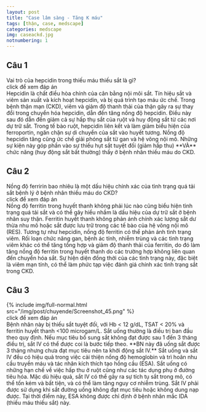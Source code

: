 ```yaml
---
layout: post
title: "Case lâm sàng - Tăng K máu"
tags: [thận, case, medscape]
categories: medscape
img: caseackd.jpg
notnumbering: 1
---
```


## Câu 1
<div class="alert alert-dark" role="alert">
  Vai trò của hepcidin trong thiếu máu thiếu sắt là gì?
</div>

<div class="tomTat">
<div id="btTomTat" class="collapsed" data-toggle="collapse" href="#ndTomTat">
click để xem đáp án
</div>
<div id="ndTomTat" markdown="1" class="collapse multi-collapse ndTomTat">
Hepcidin là chất điều hòa chính của cân bằng nội môi sắt. Tín hiệu sắt và viêm sản xuất và kích hoạt hepcidin, và bị quá trình tạo máu ức chế. Trong bệnh thận mạn (CKD), viêm và giảm độ thanh thải của thận gây ra sự thay đổi trong chuyển hóa hepcidin, dẫn đến tăng nồng độ hepcidin. Điều này sau đó dẫn đến giảm cả sự hấp thụ sắt của ruột và huy động sắt từ các nơi dự trữ sắt. Trong tế bào ruột, hepcidin liên kết và làm giảm biểu hiện của ferroportin, ngăn chặn sự di chuyển của sắt vào huyết tương. Nồng độ hepcidin tăng cũng ức chế giải phóng sắt từ gan và hệ võng nội mô. Những sự kiện này góp phần vào sự thiếu hụt sắt tuyệt đối (giảm hấp thu) **VÀ** chức năng (huy động sắt bất thường) thấy ở bệnh nhân thiếu máu do CKD.
</div>
</div>

## Câu 2
<div class="alert alert-dark" role="alert">
Nồng độ ferririn bao nhiêu là một dấu hiệu chính xác của tình trạng quá tải sắt bệnh lý ở bệnh nhân thiếu máu do CKD?
</div>

<div class="tomTat">
<div id="btTomTat" class="collapsed" data-toggle="collapse" href="#ndTomTat2">
click để xem đáp án
</div>
<div id="ndTomTat2" markdown="1" class="collapse multi-collapse ndTomTat2">
Nồng độ ferritin trong huyết thanh không phải lúc nào cũng biểu hiện tình trạng quá tải sắt và có thể gây hiểu nhầm là dấu hiệu của dự trữ sắt ở bệnh nhân suy thận. Ferritin huyết thanh không phản ánh chính xác lượng sắt dư thừa nhu mô hoặc sắt được lưu trữ trong các tế bào của hệ võng nội mô (RES). Tương tự như hepcidin, nồng độ ferritin có thể phản ánh tình trạng viêm. Rối loạn chức năng gan, bệnh ác tính, nhiễm trùng và các tình trạng viêm khác có thể tăng tổng hợp và giảm độ thanh thải của ferritin, do đó làm tăng nồng độ ferritin trong huyết thanh do các trường hợp không liên quan đến chuyển hóa sắt. Sự hiện diện đồng thời của các tình trạng này, đặc biệt là viêm mạn tính, có thể làm phức tạp việc đánh giá chính xác tình trạng sắt trong CKD.	
</div>
</div>

## Câu 3
<div class="alert alert-dark" role="alert">
  {% include img/full-normal.html src="/img/post/chuyende/Screenshot_45.png" %}
</div>

<div class="tomTat">
<div id="btTomTat" class="collapsed" data-toggle="collapse" href="#ndTomTat21">
click để xem đáp án
</div>
<div id="ndTomTat21" markdown="1" class="collapse multi-collapse ndTomTat21">
Bệnh nhân này bị thiếu sắt tuyệt đối, với Hb < 12 g/dL, TSAT < 20% và ferritin huyết thanh <100 microgam/L. Sắt uống thường là điều trị ban đầu theo quy định. Nếu mục tiêu bổ sung sắt không đạt được sau 1 đến 3 tháng điều trị, sắt IV có thể được coi là bước tiếp theo. **BN này đã uống sắt được 3 tháng nhưng chưa đạt mục tiêu nên ta khởi động sắt IV.** Sắt uống và sắt IV đều có hiệu quả trong việc cải thiện nồng độ hemoglobin và trì hoãn nhu cầu truyền máu và tác nhân kích thích tạo hồng cầu (ESA). Sắt uống có những hạn chế về việc hấp thu ở ruột cũng như các tác dụng phụ ở đường tiêu hóa. Mặc dù hiệu quả, sắt IV có thể gây ra sự tích tụ sắt trong mô, có thể tốn kém và bất tiện, và có thể làm tăng nguy cơ nhiễm trùng. Sắt IV phải được sử dụng khi sắt đường uống không đạt mục tiêu hoặc không dung nạp được. Tại thời điểm này, ESA không được chỉ định ở bệnh nhân mắc IDA (thiếu máu thiếu sắt) này.  
</div>
</div>
